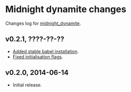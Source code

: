 Midnight dynamite changes
=========================

Changes log for
[midnight_dynamite](https://github.com/gradha/midnight_dynamite).

v0.2.1, ????-??-??
------------------

* [Added stable babel
  installation](https://github.com/gradha/midnight_dynamite/issues/3).
* [Fixed initialisation
  flags](https://github.com/gradha/midnight_dynamite/issues/10).

v0.2.0, 2014-06-14
------------------

* Initial release.
